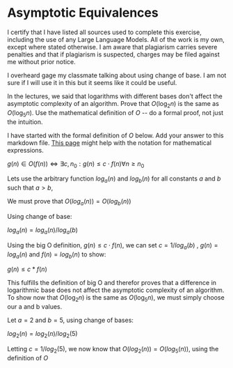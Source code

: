 # Asymptotic Equivalences
I certify that I have listed all sources used to complete this exercise, including the use of any Large Language Models. All of the work is my own, except where stated otherwise. I am aware that plagiarism carries severe penalties and that if plagiarism is suspected, charges may be filed against me without prior notice.

I overheard gage my classmate talking about using change of base. I am not sure if I will use it in this but it seems like it could be useful.

In the lectures, we said that logarithms with different bases don't affect the
asymptotic complexity of an algorithm. Prove that $O(\log_{2} n)$ is the same as
$O(\log_{5} n)$. Use the mathematical definition of $O$ -- do a formal proof,
not just the intuition.

I have started with the formal definition of $O$ below. Add your answer to this
markdown file. [This
page](https://docs.github.com/en/get-started/writing-on-github/working-with-advanced-formatting/writing-mathematical-expressions)
might help with the notation for mathematical expressions.

$g(n) \in O(f(n)) \iff \exists c, n_0: g(n) \leq c \cdot f(n) \forall n \geq n_0$

Lets use the arbitrary function $log_a(n)$  and $log_b(n)$ for all constants $a$  and $b$ such that $a > b$,

We must prove that $O(log_a(n)) = O(log_b(n))$

Using change of base:

$log_a(n) = log_a(n)/{log_a(b)}$

Using the big O definition, $g(n) \leq c \cdot f(n)$, we can set $c = 1/{log_a(b)}$  , $g(n) = log_a(n)$  and $f(n) = log_b(n)$  to show:

$g(n) \leq c * f(n)$

This fulfills the definition of big O and therefor proves that a difference in logarithmic base does not affect the asymptotic complexity of an algorithm.
To show now that $O(\log_{2} n)$ is the same as $O(\log_{5} n)$, we must simply choose our a and b values.

Let $a = 2$  and $b = 5$, using change of bases:

$log_2(n) = log_2(n)/{log_2(5)}$

Letting $c = 1/{log_2(5)}$, we now know that $O(log_2(n)) = O(log_5(n))$, using the definition of $O$
